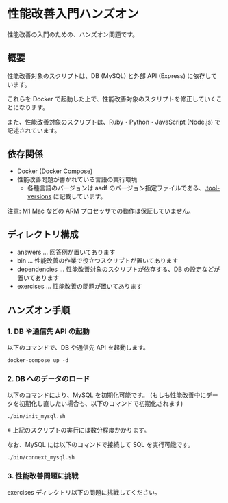 # 性能改善入門ハンズオン

性能改善の入門のための、ハンズオン問題です。

## 概要

性能改善対象のスクリプトは、DB (MySQL) と外部 API (Express) に依存しています。

これらを Docker で起動した上で、性能改善対象のスクリプトを修正していくことになります。

また、性能改善対象のスクリプトは、Ruby・Python・JavaScript (Node.js) で記述されています。

## 依存関係

- Docker (Docker Compose)
- 性能改善問題が書かれている言語の実行環境
  - 各種言語のバージョンは asdf のバージョン指定ファイルである、[.tool-versions](.tool-versions) に記載しています。

注意: M1 Mac などの ARM プロセッサでの動作は保証していません。

## ディレクトリ構成

- answers ... 回答例が置いてあります
- bin ... 性能改善の作業で役立つスクリプトが置いてあります
- dependencies ... 性能改善対象のスクリプトが依存する、DB の設定などが置いてあります
- exercises ... 性能改善の問題が置いてあります

## ハンズオン手順

### 1. DB や通信先 API の起動

以下のコマンドで、DB や通信先 API を起動します。

```console
docker-compose up -d
```

### 2. DB へのデータのロード

以下のコマンドにより、MySQL を初期化可能です。
(もしも性能改善中にデータを初期化し直したい場合も、以下のコマンドで初期化されます)

```console
./bin/init_mysql.sh
```

※ 上記のスクリプトの実行には数分程度かかります。

なお、MySQL には以下のコマンドで接続して SQL を実行可能です。

```console
./bin/connext_mysql.sh
```

### 3. 性能改善問題に挑戦

exercises ディレクトリ以下の問題に挑戦してください。
